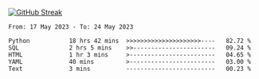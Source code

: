 [![GitHub Streak](https://streak-stats.demolab.com?user=renren-017&theme=sea&hide_border=true&background=DD272700)](https://git.io/streak-stats)

<!--START_SECTION:waka-->

```text
From: 17 May 2023 - To: 24 May 2023

Python           18 hrs 42 mins  >>>>>>>>>>>>>>>>>>>>>----   82.72 %
SQL              2 hrs 5 mins    >>-----------------------   09.24 %
HTML             1 hr 3 mins     >------------------------   04.65 %
YAML             40 mins         >------------------------   03.00 %
Text             3 mins          -------------------------   00.23 %
```

<!--END_SECTION:waka-->
